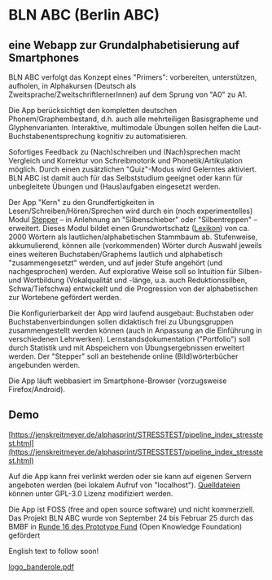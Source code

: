 

# BLN ABC (Berlin ABC) 
## eine Webapp zur Grundalphabetisierung auf Smartphones
BLN ABC verfolgt das Konzept eines "Primers": vorbereiten, unterstützen, aufholen, in Alphakursen (Deutsch als Zweitsprache/ZweitschriftlernerInnen) auf dem Sprung von "A0" zu A1.

Die App berücksichtigt den kompletten deutschen Phonem/Graphembestand, d.h. auch alle mehrteiligen Basisgrapheme und Glyphenvarianten.
Interaktive, multimodale Übungen sollen helfen die Laut-Buchstabenentsprechung kognitiv zu automatisieren.

Sofortiges Feedback zu (Nach)schreiben und (Nach)sprechen macht Vergleich und Korrektur von Schreibmotorik und Phonetik/Artikulation möglich. Durch einen zusätzlichen "Quiz"-Modus wird Gelerntes aktiviert.
BLN ABC ist damit auch für das Selbststudium geeignet oder kann für unbegleitete Übungen und (Haus)aufgaben eingesetzt werden.

Der App "Kern" zu den Grundfertigkeiten in Lesen/Schreiben/Hören/Sprechen wird durch ein (noch experimentelles) Modul [Stepper](https://jenskreitmeyer.de/alphasprint/SILBENSCHIEBER/audioautocomp.html) – in Anlehnung an "Silbenschieber" oder "Silbentreppen" – erweitert.
Dieses Modul bildet einen Grundwortschatz ([Lexikon](https://github.com/eieye/searchable_speaking_lexicon)) von ca. 2000 Wörtern als lautlichen/alphabetischen Stammbaum ab.
Stufenweise, akkumulierend, können alle (vorkommenden) Wörter durch Auswahl jeweils eines weiteren Buchstaben/Graphems lautlich und alphabetisch "zusammengesetzt" werden, und auf jeder Stufe angehört (und nachgesprochen) werden.
Auf explorative Weise soll so Intuition für Silben- und Wortbildung (Vokalqualität und -länge, u.a. auch Reduktionssilben, Schwa/Tiefschwa) entwickelt und die Progression von der alphabetischen zur Wortebene gefördert werden.

Die Konfigurierbarkeit der App wird laufend ausgebaut: Buchstaben oder Buchstabenverbindungen sollen didaktisch frei zu Übungsgruppen zusammengestellt werden können (auch in Anpassung an die Einführung in verschiedenen Lehrwerken). Lernstandsdokumentation ("Portfolio") soll durch Statistik und mit Abspeichern von Übungsergebnissen erweitert werden. Der "Stepper" soll an bestehende online (Bild)wörterbücher angebunden werden.




Die App läuft webbasiert im Smartphone-Browser (vorzugsweise Firefox/Android). 
## Demo
[https://jenskreitmeyer.de/alphasprint/STRESSTEST/pipeline_index_stresstest.html](https://jenskreitmeyer.de/alphasprint/STRESSTEST/pipeline_index_stresstest.html)

Auf die App kann frei verlinkt werden oder sie kann auf eigenen Servern angeboten werden (bei lokalem Aufruf von "localhost"). [Quelldateien](https://github.com/eieye/BLN_ABC) können unter GPL-3.0 Lizenz modifiziert werden.

Die App ist FOSS (free and open source software) und nicht kommerziell.
Das Projekt BLN ABC wurde von September 24 bis Februar 25 durch das BMBF in [Runde 16 des Prototype Fund](https://prototypefund.de/project/bln-abc/) (Open Knowledge Foundation) gefördert


English text to follow soon!


[logo_banderole.pdf](https://github.com/user-attachments/files/19509314/logo_banderole.pdf)
